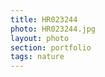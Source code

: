 ```yaml
--- 
title: HR023244 
photo: HR023244.jpg 
layout: photo 
section: portfolio 
tags: nature 
---  
```

  
